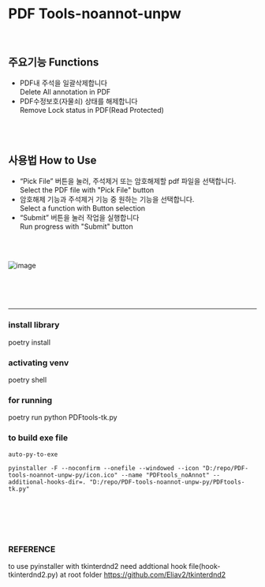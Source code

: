 # PDF Tools-noannot-unpw

<br>

## 주요기능 Functions
- PDF내 주석을 일괄삭제합니다    
  Delete All annotation in PDF
- PDF수정보호(자물쇠) 상태를 해제합니다    
  Remove Lock status in PDF(Read Protected)

<br><br>

## 사용법 How to Use
- “Pick File” 버튼을 눌러, 주석제거 또는 암호해제할 pdf 파일을 선택합니다.    
  Select the PDF file with "Pick File" button
- 암호해제 기능과 주석제거 기능 중 원하는 기능을 선택합니다.    
  Select a function with Button selection
- “Submit” 버튼을 눌러 작업을 실행합니다    
  Run progress with "Submit" button

   
<br><br>

![image](https://github.com/theangkko/PDFtools-py/assets/75212211/071c232c-052d-4275-b9ba-214e203cfa4a)



<br><br><br>

***




### install library
poetry install 

### activating venv 
poetry shell

### for running
poetry run python PDFtools-tk.py


### to build exe file
```
auto-py-to-exe
```

```
pyinstaller -F --noconfirm --onefile --windowed --icon "D:/repo/PDF-tools-noannot-unpw-py/icon.ico" --name "PDFtools_noAnnot" --additional-hooks-dir=. "D:/repo/PDF-tools-noannot-unpw-py/PDFtools-tk.py"
```


<br><br><br><br>


### REFERENCE
to use pyinstaller with tkinterdnd2
need addtional hook file(hook-tkinterdnd2.py) at root folder 
https://github.com/Eliav2/tkinterdnd2